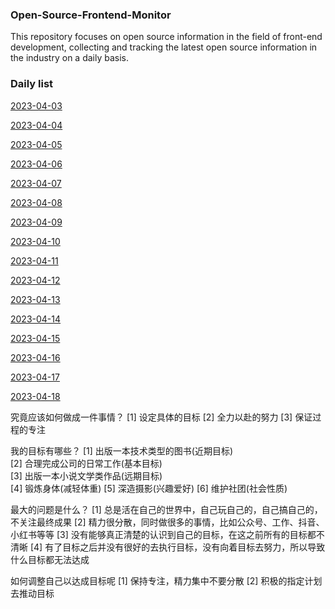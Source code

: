 ### Open-Source-Frontend-Monitor

This repository focuses on open source information in the field of front-end development, collecting and tracking the latest open source information in the industry on a daily basis.

### Daily list

[2023-04-03](./docs/20230403.md)

[2023-04-04](./docs/20230404.md)

[2023-04-05](./docs/20230405.md)

[2023-04-06](./docs/20230406.md)

[2023-04-07](./docs/20230407.md)

[2023-04-08](./docs/20230408.md)

[2023-04-09](./docs/20230409.md)

[2023-04-10](./docs/20230410.md)

[2023-04-11](./docs/20230411.md)

[2023-04-12](./docs/20230412.md)

[2023-04-13](./docs/20230413.md)

[2023-04-14](./docs/20230414.md)

[2023-04-15](./docs/20230415.md)

[2023-04-16](./docs/20230416.md)

[2023-04-17](./docs/20230417.md)

[2023-04-18](./docs/20230418.md)


究竟应该如何做成一件事情？
[1] 设定具体的目标
[2] 全力以赴的努力
[3] 保证过程的专注

我的目标有哪些？
[1] 出版一本技术类型的图书(近期目标)   
[2] 合理完成公司的日常工作(基本目标)  
[3] 出版一本小说文学类作品(远期目标)    
[4] 锻炼身体(减轻体重)
[5] 深造摄影(兴趣爱好)
[6] 维护社团(社会性质)

最大的问题是什么？
[1] 总是活在自己的世界中，自己玩自己的，自己搞自己的，不关注最终成果
[2] 精力很分散，同时做很多的事情，比如公众号、工作、抖音、小红书等等
[3] 没有能够真正清楚的认识到自己的目标，在这之前所有的目标都不清晰
[4] 有了目标之后并没有很好的去执行目标，没有向着目标去努力，所以导致什么目标都无法达成

如何调整自己以达成目标呢
[1] 保持专注，精力集中不要分散
[2] 积极的指定计划去推动目标